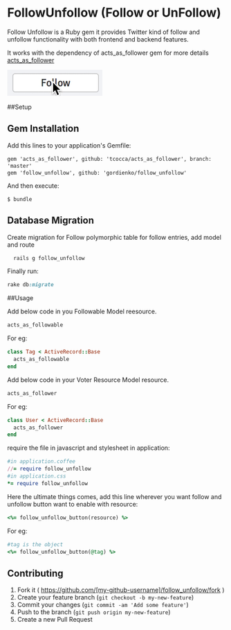 # FollowUnfollow (Follow or UnFollow)

Follow Unfollow is a Ruby gem it provides Twitter kind of follow and unfollow functionality with both frontend and backend features.

It works with the dependency of acts_as_follower gem for more details [acts_as_follower](https://github.com/tcocaa/acts_as_follower) 

![follow-unfollow](https://github.com/gordienko/follow_unfollow/blob/master/follow-unfollow.gif)

##Setup 

## Gem Installation

Add this lines to your application's Gemfile:

    gem 'acts_as_follower', github: 'tcocca/acts_as_follower', branch: 'master'
    gem 'follow_unfollow', github: 'gordienko/follow_unfollow'

And then execute:

    $ bundle

## Database Migration
  
  Create migration for Follow polymorphic table for follow entries, add model and route

  ```ruby
    rails g follow_unfollow
  ```

  Finally run:
  ```ruby
  rake db:migrate
  ```
##Usage

  Add below code in you Followable Model reesource.
  ```ruby
  acts_as_followable
  ```
  For eg:
  ```ruby
  class Tag < ActiveRecord::Base
    acts_as_followable
  end
  ```
  Add below code in your Voter Resource Model resource.
  ```ruby
  acts_as_follower
  ```
  For eg:
  ```ruby
  class User < ActiveRecord::Base
    acts_as_follower
  end
  ```

  require the file in javascript and stylesheet in application:
  ```ruby
  #in application.coffee
  //= require follow_unfollow
  #in application.css
  *= require follow_unfollow
  ```

  Here the ultimate things comes, add this line wherever you want follow and unfollow button want to enable with resource:
  ```ruby
  <%= follow_unfollow_button(resource) %>
  ```

  For eg:
  ```ruby
  #tag is the object
  <%= follow_unfollow_button(@tag) %>  
  ```

## Contributing

1. Fork it ( https://github.com/[my-github-username]/follow_unfollow/fork )
2. Create your feature branch (`git checkout -b my-new-feature`)
3. Commit your changes (`git commit -am 'Add some feature'`)
4. Push to the branch (`git push origin my-new-feature`)
5. Create a new Pull Request
